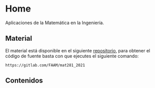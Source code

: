 # Home
Aplicaciones de la Matemática en la Ingeniería.

## Material

El material está disponible en el siguiente [repositorio](https://gitlab.com/FAAM/mat281_2021), para obtener el código de fuente basta con que ejecutes el siguiente comando:

```
https://gitlab.com/FAAM/mat281_2021
```

## Contenidos

```{tableofcontents}
```